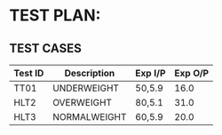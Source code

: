 # TEST PLAN:

## TEST CASES 

|Test ID | Description | Exp I/P | Exp O/P |
|--------|-------------|---------|---------|
|TT01    | UNDERWEIGHT | 50,5.9 | 16.0 |
|HLT2    | OVERWEIGHT  | 80,5.1 | 31.0 |
|HLT3    | NORMALWEIGHT| 60,5.9 | 20.0 |
